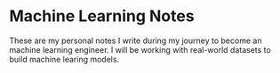 # Machine Learning Notes
These are my personal notes I write during my journey to become an machine learning engineer. I will be working with real-world datasets to build machine learing models.
